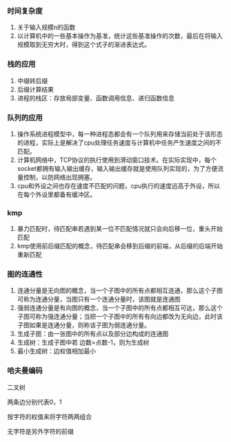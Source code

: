 ### 时间复杂度

1. 关于输入规模n的函数
2. 以计算机中的一些基本操作为基准，统计这些基准操作的次数，最后在将输入规模取到无穷大时，得到这个式子的渐进表达式。

### 栈的应用

1. 中缀转后缀
2. 后缀计算结果
3. 进程的栈区：存放局部变量、函数调用信息、递归函数信息

### 队列的应用

1. 操作系统进程模型中，每一种进程态都会有一个队列用来存储当前处于该形态的进程，实际上是解决了cpu处理任务速度与计算机中任务产生速度之间的不匹配。
2. 计算机网络中，TCP协议的执行使用到滑动窗口技术。在实际实现中，每个socket都拥有输入输出缓存，输入输出缓存就是使用队列实现的，为了方便流量控制，以防网络出现拥塞。
3. cpu和外设之间也存在速度不匹配的问题，cpu执行的速度远高于外设，所以在每个外设里都备有缓冲区。

### kmp

1. 暴力匹配时，待匹配串若遇到某一位不匹配情况就只会向后移一位，重头开始匹配
2. kmp使用前后缀匹配的概念，待匹配串会移到后缀的前端，从后缀的后端开始重新匹配

### 图的连通性

1. 连通分量是无向图的概念，当一个子图中的所有点都相互连通，那么这个子图可称为连通分量，当图只有一个连通分量时，该图就是连通图
2. 强弱连通分量是有向图的概念，当一个子图中的所有点都相互可达，那么这个子图可称为强连通分量；当把一个子图中的所有有向边都改为无向边，此时该子图如果是连通分量，则称该子图为弱连通分量。
3. 生成子图：由一张图中的所有点以及部分边构成的连通图
4. 生成树：生成子图中若 边数=点数-1，则为生成树
5. 最小生成树：边权值相加最小

### 哈夫曼编码

二叉树

两条边分别代表0，1

按字符的权值来将字符两两组合

无字符是另外字符的前缀